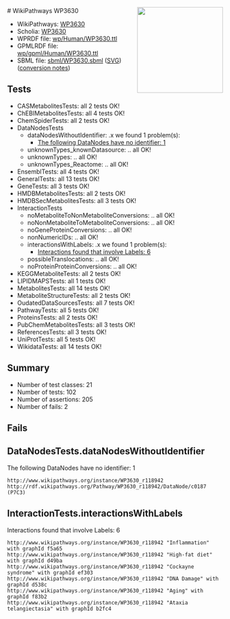 <img style="float: right; width: 200px" src="../logo.png" />
# WikiPathways WP3630

* WikiPathways: [WP3630](https://identifiers.org/wikipathways:WP3630)
* Scholia: [WP3630](https://scholia.toolforge.org/wikipathways/WP3630)
* WPRDF file: [wp/Human/WP3630.ttl](../wp/Human/WP3630.ttl)
* GPMLRDF file: [wp/gpml/Human/WP3630.ttl](../wp/gpml/Human/WP3630.ttl)
* SBML file: [sbml/WP3630.sbml](../sbml/WP3630.sbml) ([SVG](../sbml/WP3630.svg)) ([conversion notes](../sbml/WP3630.txt))

## Tests
* CASMetabolitesTests: all 2 tests OK!
* ChEBIMetabolitesTests: all 4 tests OK!
* ChemSpiderTests: all 2 tests OK!
* DataNodesTests
    * dataNodesWithoutIdentifier: .x we found 1 problem(s):
        * [The following DataNodes have no identifier: 1](#d2d32fa0)
    * unknownTypes_knownDatasource: .. all OK!
    * unknownTypes: .. all OK!
    * unknownTypes_Reactome: .. all OK!
* EnsemblTests: all 4 tests OK!
* GeneralTests: all 13 tests OK!
* GeneTests: all 3 tests OK!
* HMDBMetabolitesTests: all 2 tests OK!
* HMDBSecMetabolitesTests: all 3 tests OK!
* InteractionTests
    * noMetaboliteToNonMetaboliteConversions: .. all OK!
    * noNonMetaboliteToMetaboliteConversions: .. all OK!
    * noGeneProteinConversions: .. all OK!
    * nonNumericIDs: .. all OK!
    * interactionsWithLabels: .x we found 1 problem(s):
        * [Interactions found that involve Labels: 6](#630d267d)
    * possibleTranslocations: .. all OK!
    * noProteinProteinConversions: .. all OK!
* KEGGMetaboliteTests: all 2 tests OK!
* LIPIDMAPSTests: all 1 tests OK!
* MetabolitesTests: all 14 tests OK!
* MetaboliteStructureTests: all 2 tests OK!
* OudatedDataSourcesTests: all 7 tests OK!
* PathwayTests: all 5 tests OK!
* ProteinsTests: all 2 tests OK!
* PubChemMetabolitesTests: all 3 tests OK!
* ReferencesTests: all 3 tests OK!
* UniProtTests: all 5 tests OK!
* WikidataTests: all 14 tests OK!


## Summary

* Number of test classes: 21
* Number of tests: 102
* Number of assertions: 205
* Number of fails: 2

## Fails

<a name="d2d32fa0" />

## DataNodesTests.dataNodesWithoutIdentifier

The following DataNodes have no identifier: 1
```
http://www.wikipathways.org/instance/WP3630_r118942 http://rdf.wikipathways.org/Pathway/WP3630_r118942/DataNode/c0187 (P7C3)
```

<a name="630d267d" />

## InteractionTests.interactionsWithLabels

Interactions found that involve Labels: 6
```
http://www.wikipathways.org/instance/WP3630_r118942 "Inflammation" with graphId f5a65
http://www.wikipathways.org/instance/WP3630_r118942 "High-fat diet" with graphId d49ba
http://www.wikipathways.org/instance/WP3630_r118942 "Cockayne syndrome" with graphId ef303
http://www.wikipathways.org/instance/WP3630_r118942 "DNA Damage" with graphId d538c
http://www.wikipathways.org/instance/WP3630_r118942 "Aging" with graphId f83b2
http://www.wikipathways.org/instance/WP3630_r118942 "Ataxia telangiectasia" with graphId b2fc4
```

